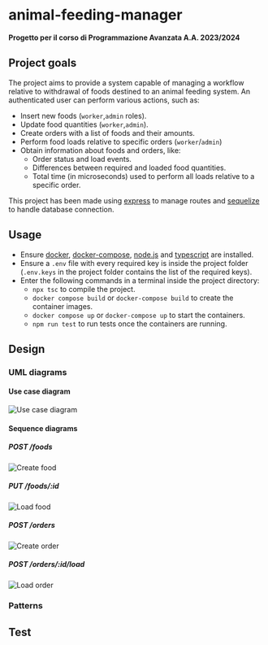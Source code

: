 
# animal-feeding-manager

**Progetto per il corso di Programmazione Avanzata A.A. 2023/2024**

## Project goals

The project aims to provide a system capable of managing a workflow relative to withdrawal of foods destined to an animal feeding system. 
An authenticated user can perform various actions, such as:
- Insert new foods (`worker`,`admin` roles).
- Update food quantities (`worker`,`admin`).
- Create orders with a list of foods and their amounts.
- Perform food loads relative to specific orders (`worker`/`admin`)
- Obtain information about foods and orders, like:
	- Order status and load events.
	- Differences between required and loaded food quantities.
	- Total time (in microseconds) used to perform all loads relative to a specific order.

This project has been made using [express](https://expressjs.com/) to manage routes and [sequelize](https://sequelize.org/) to handle database connection.

## Usage

- Ensure [docker](https://www.docker.com/), [docker-compose](https://docs.docker.com/compose/), [node.js](https://nodejs.org/en) and [typescript](https://www.typescriptlang.org/) are installed.
- Ensure a `.env` file with every required key is inside the project folder (`.env.keys` in the project folder contains the list of the required keys).
- Enter the following commands in a terminal inside the project directory:
	- `npx tsc` to compile the project.
	- `docker compose build` or `docker-compose build` to create the container images.
	- `docker compose up` or `docker-compose up` to start the containers.
	- `npm run test` to run tests once the containers are running.

## Design
### UML diagrams

#### Use case diagram
![Use case diagram](./img/usecase.png)

#### Sequence diagrams

##### POST /foods
![Create food](./img/create_food.png)

##### PUT /foods/:id
![Load food](./img/load_food.png)

##### POST /orders
![Create order](./img/create_order.png)

##### POST /orders/:id/load
![Load order](./img/load_order.png)

### Patterns

## Test


